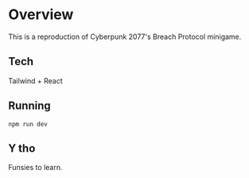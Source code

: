# Overview

This is a reproduction of Cyberpunk 2077's Breach Protocol minigame.

## Tech

Tailwind + React

## Running

```
npm run dev
```

## Y tho

Funsies to learn.
